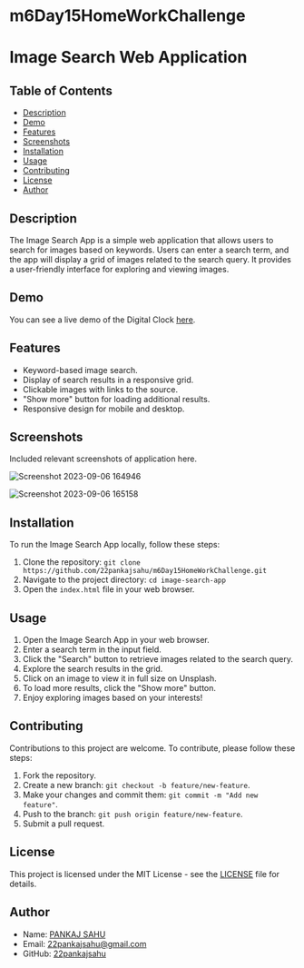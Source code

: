 # m6Day15HomeWorkChallenge

# Image Search Web Application

## Table of Contents

- [Description](#description)
- [Demo](#demo)
- [Features](#features)
- [Screenshots](#screenshots)
- [Installation](#installation)
- [Usage](#usage)
- [Contributing](#contributing)
- [License](#license)
- [Author](#author)

## Description

The Image Search App is a simple web application that allows users to search for images based on keywords. Users can enter a search term, and the app will display a grid of images related to the search query. It provides a user-friendly interface for exploring and viewing images.

## Demo

You can see a live demo of the Digital Clock [here](https://22pankajsahu.github.io/m6Day15HomeWorkChallenge/).

## Features

- Keyword-based image search.
- Display of search results in a responsive grid.
- Clickable images with links to the source.
- "Show more" button for loading additional results.
- Responsive design for mobile and desktop.

## Screenshots

Included relevant screenshots of application here.

![Screenshot 2023-09-06 164946](https://github.com/22pankajsahu/m6Day15HomeWorkChallenge/assets/135128502/fb4ebe67-ada4-436c-a6e7-931256e881a9)

![Screenshot 2023-09-06 165158](https://github.com/22pankajsahu/m6Day15HomeWorkChallenge/assets/135128502/ecf595d6-8960-468d-848f-5fe0ad2d6bc8)

## Installation

To run the Image Search App locally, follow these steps:

1. Clone the repository: `git clone https://github.com/22pankajsahu/m6Day15HomeWorkChallenge.git`
2. Navigate to the project directory: `cd image-search-app`
3. Open the `index.html` file in your web browser.

## Usage

1. Open the Image Search App in your web browser.
2. Enter a search term in the input field.
3. Click the "Search" button to retrieve images related to the search query.
4. Explore the search results in the grid.
5. Click on an image to view it in full size on Unsplash.
6. To load more results, click the "Show more" button.
7. Enjoy exploring images based on your interests!

## Contributing

Contributions to this project are welcome. To contribute, please follow these steps:

1. Fork the repository.
2. Create a new branch: `git checkout -b feature/new-feature`.
3. Make your changes and commit them: `git commit -m "Add new feature"`.
4. Push to the branch: `git push origin feature/new-feature`.
5. Submit a pull request.

## License

This project is licensed under the MIT License - see the [LICENSE](LICENSE) file for details.

## Author

- Name: [PANKAJ SAHU](https://linkedin.com/in/22pankajsahu)
- Email: [22pankajsahu@gmail.com](mailto:22pankajsahu@gmail.com)
- GitHub: [22pankajsahu](https://github.com/22pankajsahu)

